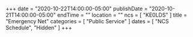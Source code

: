 +++
date = "2020-10-22T14:00:00-05:00"
publishDate = "2020-10-21T14:00:00-05:00"
endTime = ""
location = ""
ncs = [ "KE0LDS" ]
title = "Emergency Net"
categories = [ "Public Service" ]
dates = [ "NCS Schedule", "Hidden" ]
+++
